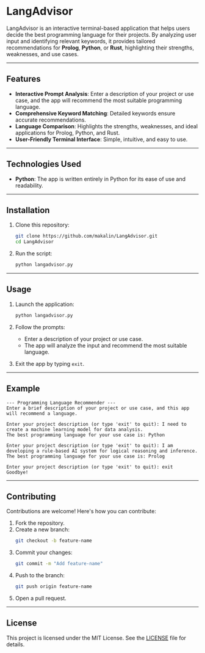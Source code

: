 # **LangAdvisor**  

LangAdvisor is an interactive terminal-based application that helps users decide the best programming language for their projects. By analyzing user input and identifying relevant keywords, it provides tailored recommendations for **Prolog**, **Python**, or **Rust**, highlighting their strengths, weaknesses, and use cases.

---

## **Features**  
- **Interactive Prompt Analysis**: Enter a description of your project or use case, and the app will recommend the most suitable programming language.
- **Comprehensive Keyword Matching**: Detailed keywords ensure accurate recommendations.
- **Language Comparison**: Highlights the strengths, weaknesses, and ideal applications for Prolog, Python, and Rust.
- **User-Friendly Terminal Interface**: Simple, intuitive, and easy to use.

---

## **Technologies Used**  
- **Python**: The app is written entirely in Python for its ease of use and readability.

---

## **Installation**  

1. Clone this repository:  
   ```bash
   git clone https://github.com/makalin/LangAdvisor.git
   cd LangAdvisor
   ```

2. Run the script:  
   ```bash
   python langadvisor.py
   ```

---

## **Usage**  

1. Launch the application:
   ```bash
   python langadvisor.py
   ```

2. Follow the prompts:
   - Enter a description of your project or use case.
   - The app will analyze the input and recommend the most suitable language.

3. Exit the app by typing `exit`.

---

## **Example**  

```plaintext
--- Programming Language Recommender ---
Enter a brief description of your project or use case, and this app will recommend a language.

Enter your project description (or type 'exit' to quit): I need to create a machine learning model for data analysis.
The best programming language for your use case is: Python

Enter your project description (or type 'exit' to quit): I am developing a rule-based AI system for logical reasoning and inference.
The best programming language for your use case is: Prolog

Enter your project description (or type 'exit' to quit): exit
Goodbye!
```

---

## **Contributing**  

Contributions are welcome! Here's how you can contribute:  

1. Fork the repository.  
2. Create a new branch:
   ```bash
   git checkout -b feature-name
   ```
3. Commit your changes:
   ```bash
   git commit -m "Add feature-name"
   ```
4. Push to the branch:
   ```bash
   git push origin feature-name
   ```
5. Open a pull request.

---

## **License**  

This project is licensed under the MIT License. See the [LICENSE](LICENSE) file for details.
